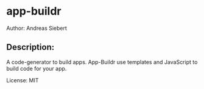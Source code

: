 app-buildr
==========

Author: Andreas Siebert

Description:
------------
A code-generator to build apps. App-Buildr use templates and JavaScript to build code for your app. 


License: MIT
